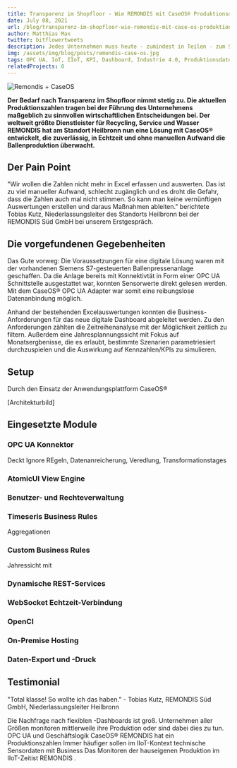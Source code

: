```yaml
---
title: Transparenz im Shopfloor - Wie REMONDIS mit CaseOS® Produktionsdaten auswertet
date: July 08, 2021
url: /blog/transparenz-im-shopfloor-wie-remondis-mit-case-os-produktionsdaten-auswertet
author: Matthias Max
twitter: bitflowertweets
description: Jedes Unternehmen muss heute - zumindest in Teilen - zum Softwareunternehmen werden. Die Herausforderungen und die Komplexität der digitalen Produktenticklung stellen aber eine ganze eigene Disziplin dar. Neben Ihrer Branchen-Kernkompotenz muss sich ihr Unternehmen quasi "nebenher" auch noch um Cloud, APIs, Schnittstellen, UX/UI, Javascript, Frameworks und DevOps kümmern. Ganz schön anstrengend!
img: /assets/img/blog/posts/remondis-case-os.jpg
tags: OPC UA, IoT, IIoT, KPI, Dashboard, Industrie 4.0, Produktionsdaten, Sensor, Siemens S7, PLC, Subscription
relatedProjects: 0
---
```


![Remondis + CaseOS](/assets/img/blog/posts/remondis-case-os.jpg)

<b>Der Bedarf nach Transparenz im Shopfloor nimmt stetig zu. Die aktuellen Produktionszahlen tragen bei der Führung des Unternehmens maßgeblich zu sinnvollen wirtschaftlichen Entscheidungen bei. Der weltweit größte Dienstleister für Recycling, Service und Wasser REMONDIS hat am Standort Heilbronn nun eine Lösung mit CaseOS® entwickelt, die zuverlässig, in Echtzeit und ohne manuellen Aufwand die Ballenproduktion überwacht.</b>

## Der Pain Point

"Wir wollen die Zahlen nicht mehr in Excel erfassen und auswerten. Das ist zu viel manueller Aufwand, schlecht zugänglich und es droht die Gefahr, dass die Zahlen auch mal nicht stimmen. So kann man keine vernünftigen Auswertungen erstellen und daraus Maßnahmen ableiten." berichtete Tobias Kutz, Niederlassungsleiter des Standorts Heilbronn bei der REMONDIS Süd GmbH bei unserem Erstgespräch.

## Die vorgefundenen Gegebenheiten

Das Gute vorweg: Die Voraussetzungen für eine digitale Lösung waren mit der vorhandenen Siemens S7-gesteuerten Ballenpressenanlage geschaffen. Da die Anlage bereits mit Konnektivtät in Form einer OPC UA Schnittstelle ausgestattet war, konnten Sensorwerte direkt gelesen werden. Mit dem CaseOS® OPC UA Adapter war somit eine reibungslose Datenanbindung möglich.

Anhand der bestehenden Excelauswertungen konnten die Business-Anforderungen für das neue digitale Dashboard abgeleitet werden. Zu den Anforderungen zählten die Zeitreihenanalyse mit der Möglichkeit zeitlich zu filtern. Außerdem eine Jahresplannungssicht mit Fokus auf Monatsergbenisse, die es erlaubt, bestimmte Szenarien parametriesiert durchzuspielen und die Auswirkung auf Kennzahlen/KPIs zu simulieren.

## Setup

Durch den Einsatz der Anwendungsplattform CaseOS® 

[Architekturbild]

## Eingesetzte Module


### OPC UA Konnektor

Deckt Ignore REgeln, Datenanreicherung, Veredlung, Transformationstages

### AtomicUI View Engine

### Benutzer- und Rechteverwaltung

### Timeseris Business Rules

Aggregationen

### Custom Business Rules

Jahressicht mit 

### Dynamische REST-Services

### WebSocket Echtzeit-Verbindung

### OpenCI

### On-Premise Hosting

### Daten-Export und -Druck



## Testimonial

"Total klasse! So wollte ich das haben." - Tobias Kutz, REMONDIS Süd GmbH, Niederlassungsleiter Heilbronn




Die Nachfrage nach flexiblen -Dashboards ist groß. Unternehmen aller Größen monitoren mittlerweile ihre Produktion oder sind dabei dies zu tun. OPC UA und Geschäftslogik  CaseOS® REMONDIS hat ein Produktionszahlen
Immer häufiger sollen im IIoT-Kontext technische Sensordaten mit Business
Das Monitoren der hauseigenen Produktion im IIoT-Zeitist REMONDIS .